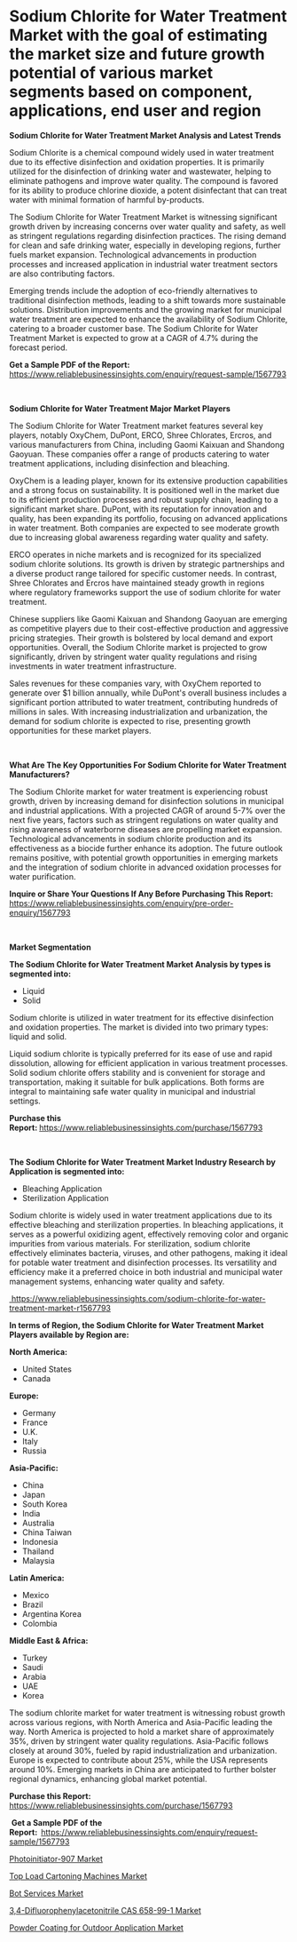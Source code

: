 <p><h1>Sodium Chlorite for Water Treatment Market with the goal of estimating the market size and future growth potential of various market segments based on component, applications, end user and region</h1></p><p><strong>Sodium Chlorite for Water Treatment Market Analysis and Latest Trends</strong></p>
<p><p>Sodium Chlorite is a chemical compound widely used in water treatment due to its effective disinfection and oxidation properties. It is primarily utilized for the disinfection of drinking water and wastewater, helping to eliminate pathogens and improve water quality. The compound is favored for its ability to produce chlorine dioxide, a potent disinfectant that can treat water with minimal formation of harmful by-products.</p><p>The Sodium Chlorite for Water Treatment Market is witnessing significant growth driven by increasing concerns over water quality and safety, as well as stringent regulations regarding disinfection practices. The rising demand for clean and safe drinking water, especially in developing regions, further fuels market expansion. Technological advancements in production processes and increased application in industrial water treatment sectors are also contributing factors.</p><p>Emerging trends include the adoption of eco-friendly alternatives to traditional disinfection methods, leading to a shift towards more sustainable solutions. Distribution improvements and the growing market for municipal water treatment are expected to enhance the availability of Sodium Chlorite, catering to a broader customer base. The Sodium Chlorite for Water Treatment Market is expected to grow at a CAGR of 4.7% during the forecast period.</p></p>
<p><strong>Get a Sample PDF of the Report:&nbsp;</strong> <a href="https://www.reliablebusinessinsights.com/enquiry/request-sample/1567793">https://www.reliablebusinessinsights.com/enquiry/request-sample/1567793</a></p>
<p>&nbsp;</p>
<p><strong>Sodium Chlorite for Water Treatment Major Market Players</strong></p>
<p><p>The Sodium Chlorite for Water Treatment market features several key players, notably OxyChem, DuPont, ERCO, Shree Chlorates, Ercros, and various manufacturers from China, including Gaomi Kaixuan and Shandong Gaoyuan. These companies offer a range of products catering to water treatment applications, including disinfection and bleaching.</p><p>OxyChem is a leading player, known for its extensive production capabilities and a strong focus on sustainability. It is positioned well in the market due to its efficient production processes and robust supply chain, leading to a significant market share. DuPont, with its reputation for innovation and quality, has been expanding its portfolio, focusing on advanced applications in water treatment. Both companies are expected to see moderate growth due to increasing global awareness regarding water quality and safety.</p><p>ERCO operates in niche markets and is recognized for its specialized sodium chlorite solutions. Its growth is driven by strategic partnerships and a diverse product range tailored for specific customer needs. In contrast, Shree Chlorates and Ercros have maintained steady growth in regions where regulatory frameworks support the use of sodium chlorite for water treatment.</p><p>Chinese suppliers like Gaomi Kaixuan and Shandong Gaoyuan are emerging as competitive players due to their cost-effective production and aggressive pricing strategies. Their growth is bolstered by local demand and export opportunities. Overall, the Sodium Chlorite market is projected to grow significantly, driven by stringent water quality regulations and rising investments in water treatment infrastructure.</p><p>Sales revenues for these companies vary, with OxyChem reported to generate over $1 billion annually, while DuPont's overall business includes a significant portion attributed to water treatment, contributing hundreds of millions in sales. With increasing industrialization and urbanization, the demand for sodium chlorite is expected to rise, presenting growth opportunities for these market players.</p></p>
<p>&nbsp;</p>
<p><strong>What Are The Key Opportunities For Sodium Chlorite for Water Treatment Manufacturers?</strong></p>
<p><p>The Sodium Chlorite market for water treatment is experiencing robust growth, driven by increasing demand for disinfection solutions in municipal and industrial applications. With a projected CAGR of around 5-7% over the next five years, factors such as stringent regulations on water quality and rising awareness of waterborne diseases are propelling market expansion. Technological advancements in sodium chlorite production and its effectiveness as a biocide further enhance its adoption. The future outlook remains positive, with potential growth opportunities in emerging markets and the integration of sodium chlorite in advanced oxidation processes for water purification.</p></p>
<p><strong>Inquire or Share Your Questions If Any Before Purchasing This Report:</strong> <a href="https://www.reliablebusinessinsights.com/enquiry/pre-order-enquiry/1567793">https://www.reliablebusinessinsights.com/enquiry/pre-order-enquiry/1567793</a></p>
<p>&nbsp;</p>
<p><strong>Market Segmentation</strong></p>
<p><strong>The Sodium Chlorite for Water Treatment Market Analysis by types is segmented into:</strong></p>
<p><ul><li>Liquid</li><li>Solid</li></ul></p>
<p><p>Sodium chlorite is utilized in water treatment for its effective disinfection and oxidation properties. The market is divided into two primary types: liquid and solid. </p><p>Liquid sodium chlorite is typically preferred for its ease of use and rapid dissolution, allowing for efficient application in various treatment processes. Solid sodium chlorite offers stability and is convenient for storage and transportation, making it suitable for bulk applications. Both forms are integral to maintaining safe water quality in municipal and industrial settings.</p></p>
<p><strong>Purchase this Report:&nbsp;</strong><a href="https://www.reliablebusinessinsights.com/purchase/1567793">https://www.reliablebusinessinsights.com/purchase/1567793</a></p>
<p>&nbsp;</p>
<p><strong>The Sodium Chlorite for Water Treatment Market Industry Research by Application is segmented into:</strong></p>
<p><ul><li>Bleaching Application</li><li>Sterilization Application</li></ul></p>
<p><p>Sodium chlorite is widely used in water treatment applications due to its effective bleaching and sterilization properties. In bleaching applications, it serves as a powerful oxidizing agent, effectively removing color and organic impurities from various materials. For sterilization, sodium chlorite effectively eliminates bacteria, viruses, and other pathogens, making it ideal for potable water treatment and disinfection processes. Its versatility and efficiency make it a preferred choice in both industrial and municipal water management systems, enhancing water quality and safety.</p></p>
<p><a href="https://www.reliablebusinessinsights.com/sodium-chlorite-for-water-treatment-market-r1567793">&nbsp;https://www.reliablebusinessinsights.com/sodium-chlorite-for-water-treatment-market-r1567793</a></p>
<p><strong>In terms of Region, the Sodium Chlorite for Water Treatment Market Players available by Region are:</strong></p>
<p>
    <p> <strong> North America: </strong>
        <ul>
            <li>United States</li>
            <li>Canada</li>
        </ul>
        </p> 
    <p> <strong> Europe: </strong>
        <ul>
            <li>Germany</li>
            <li>France</li>
            <li>U.K.</li>
            <li>Italy</li>
            <li>Russia</li>
        </ul>
        </p> 
    <p> <strong> Asia-Pacific: </strong>
        <ul>
            <li>China</li>
            <li>Japan</li>
            <li>South Korea</li>
            <li>India</li>
            <li>Australia</li>
            <li>China Taiwan</li>
            <li>Indonesia</li>
            <li>Thailand</li>
            <li>Malaysia</li>
        </ul>
        </p> 
    <p> <strong> Latin America: </strong>
        <ul>
            <li>Mexico</li>
            <li>Brazil</li>
            <li>Argentina Korea</li>
            <li>Colombia</li>
        </ul>
        </p> 
    <p> <strong> Middle East & Africa: </strong>
        <ul>
            <li>Turkey</li>
            <li>Saudi</li>
            <li>Arabia</li>
            <li>UAE</li>
            <li>Korea</li>
        </ul>
    </p>
    </p>
<p><p>The sodium chlorite market for water treatment is witnessing robust growth across various regions, with North America and Asia-Pacific leading the way. North America is projected to hold a market share of approximately 35%, driven by stringent water quality regulations. Asia-Pacific follows closely at around 30%, fueled by rapid industrialization and urbanization. Europe is expected to contribute about 25%, while the USA represents around 10%. Emerging markets in China are anticipated to further bolster regional dynamics, enhancing global market potential.</p></p>
<p><strong>Purchase this Report: </strong><a href="https://www.reliablebusinessinsights.com/purchase/1567793">https://www.reliablebusinessinsights.com/purchase/1567793</a></p>
<p>&nbsp;<strong>Get a Sample PDF of the Report:&nbsp;&nbsp;</strong><a href="https://www.reliablebusinessinsights.com/enquiry/request-sample/1567793">https://www.reliablebusinessinsights.com/enquiry/request-sample/1567793</a></p>
<p><strong></strong></p>
<p><p><a href="https://medium.com/@nargishussain650/photoinitiator-907-market-outlook-complete-industry-analysis-2024-to-2031-2273ddb192b4?postPublishedType=repub">Photoinitiator-907 Market</a></p><p><a href="https://issuu.com/reportprime-2/docs/top-load-cartoning-machines-market-_106e885706aedd">Top Load Cartoning Machines Market</a></p><p><a href="https://www.linkedin.com/pulse/global-bot-services-market-trends-insights-growth-opportunities-ose6e">Bot Services Market</a></p><p><a href="https://medium.com/@nargishussain650/3-4-difluorophenylacetonitrile-cas-658-99-1-market-trends-and-regional-insights-forecasted-for-4a56ad1bc345">3,4-Difluorophenylacetonitrile CAS 658-99-1 Market</a></p><p><a href="https://github.com/AnnDiaz698/Market-Research-Report-List-1/blob/main/powder-coating-for-outdoor-application-market.md">Powder Coating for Outdoor Application Market</a></p></p>